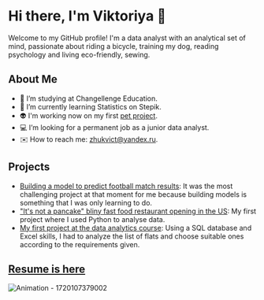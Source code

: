 # Hi there, I'm Viktoriya 👋

Welcome to my GitHub profile! I'm a data analyst with an analytical set of mind,
passionate about riding a bicycle, training my dog, reading psychology and living eco-friendly, sewing.

## About Me
- 📌 I’m studying at Changellenge Education.
- 🌱 I’m currently learning Statistics on Stepik.
- 👽 I'm working now on my first [pet project](https://github.com/zhukvv/traffic_accidents_analysis). 
- 💻 I’m looking for a permanent job as a junior data analyst.
- ✉️ How to reach me: zhukvict@yandex.ru.

## Projects
- [Building a model to predict football match results](https://github.com/zhukvv/Football_match_results_forecast): It was the most challenging project at that moment for me because building models is something that I was only learning to do.
- ["It's not a pancake" bliny fast food restaurant opening in the US](https://github.com/zhukvv/Bliny-restaurant-grand-opening): My first project where I used Python to analyse data.
- [My first project at the data analytics course](https://github.com/zhukvv/Airbnb-rent): Using a SQL database and Excel skills, I had to analyze the list of flats and choose suitable ones according to the requirements given.

## [Resume is here](https://github.com/zhukvv/resume) 

![Animation - 1720107379002](https://github.com/zhukvv/zhukvv/assets/170337732/4fb9aff7-0e48-43db-a3b7-4bf2b88b6f55)
